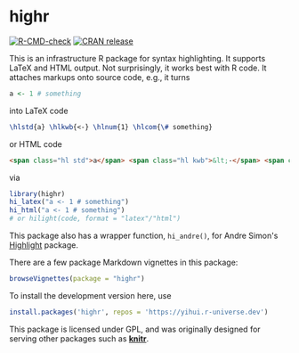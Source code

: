 # highr

<!-- badges: start -->
[![R-CMD-check](https://github.com/yihui/highr/workflows/R-CMD-check/badge.svg)](https://github.com/yihui/highr/actions)
[![CRAN release](https://www.r-pkg.org/badges/version/highr)](https://cran.r-project.org/package=highr)
<!-- badges: end -->


This is an infrastructure R package for syntax highlighting. It supports
LaTeX and HTML output. Not surprisingly, it works best with R code. It
attaches markups onto source code, e.g., it turns

```r
a <- 1 # something
```

into LaTeX code

```latex
\hlstd{a} \hlkwb{<-} \hlnum{1} \hlcom{\# something}
```

or HTML code

```html
<span class="hl std">a</span> <span class="hl kwb">&lt;-</span> <span class="hl num">1</span> <span class="hl com"># something</span>
```

via

```r
library(highr)
hi_latex("a <- 1 # something")
hi_html("a <- 1 # something")
# or hilight(code, format = "latex"/"html")
```

This package also has a wrapper function, `hi_andre()`, for Andre Simon's
[Highlight](http://www.andre-simon.de) package.

There are a few package Markdown vignettes in this package:

```r
browseVignettes(package = "highr")
```

To install the development version here, use

```r
install.packages('highr', repos = 'https://yihui.r-universe.dev')
```

This package is licensed under GPL, and was originally designed for serving other packages
such as [**knitr**](http://yihui.org/knitr/).
